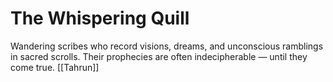 # The Whispering Quill


Wandering scribes who record visions, dreams, and unconscious ramblings in sacred scrolls. Their prophecies are often indecipherable — until they come true.
[[Tahrun]]
